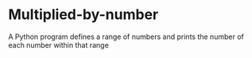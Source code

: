 # Multiplied-by-number
A Python program defines a range of numbers and prints the number of each number within that range
